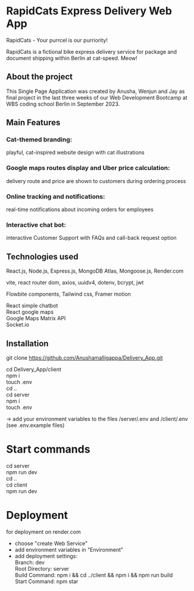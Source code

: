 # RapidCats Express Delivery Web App

RapidCats - Your purrcel is our purriority!

RapidCats is a fictional bike express delivery service for package and document shipping within Berlin at cat-speed. Meow!

## About the project

This Single Page Application was created by Anusha, Wenjun and Jay as final project in the last three weeks of our Web Development Bootcamp at WBS coding school Berlin in September 2023.


## Main Features

### Cat-themed branding:

playful, cat-inspired website design with cat illustrations

### Google maps routes display and Uber price calculation:

delivery route and price are shown to customers during ordering process

### Online tracking and notifications:

real-time notifications about incoming orders for employees

### Interactive chat bot:

interactive Customer Support with FAQs and call-back request option

## Technologies used

React.js, Node.js, Express.js, MongoDB Atlas, Mongoose.js, Render.com

vite, react router dom, axios, uuidv4, dotenv, bcrypt, jwt

Flowbite components, Tailwind css, Framer motion

React simple chatbot  
React google maps  
Google Maps Matrix API  
Socket.io

## Installation

git clone https://github.com/Anushamalligappa/Delivery_App.git

cd Delivery_App/client  
npm i  
touch .env  
cd ..  
cd server  
npm i  
touch .env

-> add your environment variables to the files /server/.env and /client/.env (see .env.example files)

# Start commands

cd server  
npm run dev  
cd ..  
cd client  
npm run dev

# Deployment

for deployment on render.com

- choose "create Web Service"
- add environment variables in "Environment"
- add deployment settings:  
  Branch: dev  
  Root Directory: server  
  Build Command: npm i && cd ../client && npm i && npm run build  
  Start Command: npm star
